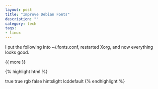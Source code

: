 ```yaml
---
layout: post
title: "Improve Debian Fonts"
description: ""
category: tech
tags:
- linux
---
```


  
I put the following into ~/.fonts.conf, restarted Xorg, and now everything looks good.

{{ more }} 

{% highlight html %}
<?xml version="1.0"?>
<!DOCTYPE fontconfig SYSTEM "fonts.dtd">
<fontconfig>
    <match target="font">
        <edit name="antialias" mode="assign">
            <bool>true</bool>
        </edit>
        <edit name="hinting" mode="assign">
            <bool>true</bool>
        </edit>
        <edit name="rgba" mode="assign">
            <const>rgb</const>
        </edit>
        <edit name="autohint" mode="assign">
            <bool>false</bool>
        </edit>
        <edit name="hintstyle" mode="assign">
            <const>hintslight</const>
        </edit>
        <edit mode="assign" name="lcdfilter">
            <const>lcddefault</const>
        </edit>
    </match>
</fontconfig>
{% endhighlight %}
